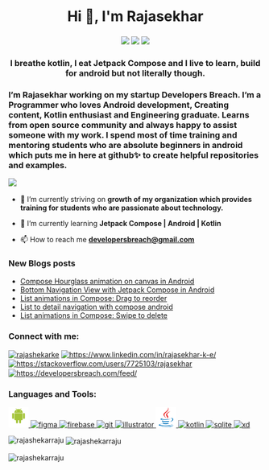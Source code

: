 <h1 align="center">Hi 👋, I'm Rajasekhar</h1>
<h3 align="center"><img src="https://img.shields.io/badge/Android-3DDC84?style=for-the-badge&logo=android&logoColor=white" /> <img src="https://img.shields.io/badge/Kotlin-0095D5?&style=for-the-badge&logo=kotlin&logoColor=white" /> <img src="https://img.shields.io/badge/java-%23ED8B00.svg?style=for-the-badge&logo=java&logoColor=white" />
<h3 align="center">I breathe kotlin, I eat Jetpack Compose and I live to learn, build for android but not literally though.</h3>

### I’m Rajasekhar working on my startup Developers Breach. I’m a Programmer who loves Android development, Creating content, Kotlin enthusiast and Engineering graduate. Learns from open source community and always happy to assist someone with my work. I spend most of time training and mentoring students who are absolute beginners in android which puts me in here at github:sparkles: to create helpful repositories and examples.

![](https://komarev.com/ghpvc/?username=RajashekarRaju)

<!--
<p align="left"> <a href="https://github.com/ryo-ma/github-profile-trophy"><img src="https://github-profile-trophy.vercel.app/?username=rajashekarraju" alt="rajashekarraju" /></a> </p>
<p align="left"> <a href="https://twitter.com/rajashekarke" target="blank"><img src="https://img.shields.io/twitter/follow/rajashekarke?logo=twitter&style=for-the-badge" alt="rajashekarke" /></a> </p>
-->

- 🔭 I’m currently striving on **growth of my organization which provides training for students who are passionate about technology.**

- 🌱 I’m currently learning **Jetpack Compose | Android | Kotlin**

- 📫 How to reach me **developersbreach@gmail.com**

### New Blogs posts
<!-- BLOG-POST-LIST:START -->
- [Compose Hourglass animation on canvas in Android](https://developersbreach.com/hourglass-animation-canvas-compose/)
- [Bottom Navigation View with Jetpack Compose in Android](https://developersbreach.com/bottom-navigation-view-compose/)
- [List animations in Compose: Drag to reorder](https://developersbreach.com/drag-to-reorder-compose/)
- [List to detail navigation with compose android](https://developersbreach.com/list-detail-navigation-compose/)
- [List animations in Compose: Swipe to delete](https://developersbreach.com/swipe-to-delete-compose/)
<!-- BLOG-POST-LIST:END -->

<h3 align="left">Connect with me:</h3>
<p align="left">
<a href="https://twitter.com/rajashekarke" target="blank"><img align="center" src="https://cdn.jsdelivr.net/npm/simple-icons@v3/icons/twitter.svg" alt="rajashekarke" height="30" width="40" /></a>
<a href="https://www.linkedin.com/in/rajasekhar-k-e/" target="blank"><img align="center" src="https://cdn.jsdelivr.net/npm/simple-icons@v3/icons/linkedin.svg" alt="https://www.linkedin.com/in/rajasekhar-k-e/" height="30" width="40" /></a>
<a href="https://stackoverflow.com/users/7725103/rajasekhar" target="blank"><img align="center" src="https://cdn.jsdelivr.net/npm/simple-icons@v3/icons/stackoverflow.svg" alt="https://stackoverflow.com/users/7725103/rajasekhar" height="30" width="40" /></a>
<a href="https://developersbreach.com/feed/" target="blank"><img align="center" src="https://developersbreach.com/wp-content/uploads/2021/05/cropped-company-logo-low-e1620530924648.png" alt="https://developersbreach.com/feed/" height="30" width="30" /></a>
</p>

<h3 align="left">Languages and Tools:</h3>
<p align="left"> <a href="https://developer.android.com" target="_blank"> <img src="https://raw.githubusercontent.com/devicons/devicon/master/icons/android/android-original-wordmark.svg" alt="android" width="40" height="40"/> </a> <a href="https://www.figma.com/" target="_blank"> <img src="https://www.vectorlogo.zone/logos/figma/figma-icon.svg" alt="figma" width="40" height="40"/> </a> <a href="https://firebase.google.com/" target="_blank"> <img src="https://www.vectorlogo.zone/logos/firebase/firebase-icon.svg" alt="firebase" width="40" height="40"/> </a> <a href="https://git-scm.com/" target="_blank"> <img src="https://www.vectorlogo.zone/logos/git-scm/git-scm-icon.svg" alt="git" width="40" height="40"/> </a> <a href="https://www.adobe.com/in/products/illustrator.html" target="_blank"> <img src="https://www.vectorlogo.zone/logos/adobe_illustrator/adobe_illustrator-icon.svg" alt="illustrator" width="40" height="40"/> </a> <a href="https://www.java.com" target="_blank"> <img src="https://raw.githubusercontent.com/devicons/devicon/master/icons/java/java-original.svg" alt="java" width="40" height="40"/> </a> <a href="https://kotlinlang.org" target="_blank"> <img src="https://www.vectorlogo.zone/logos/kotlinlang/kotlinlang-icon.svg" alt="kotlin" width="40" height="40"/> </a> <a href="https://www.sqlite.org/" target="_blank"> <img src="https://www.vectorlogo.zone/logos/sqlite/sqlite-icon.svg" alt="sqlite" width="40" height="40"/> </a> <a href="https://www.adobe.com/products/xd.html" target="_blank"> <img src="https://cdn.worldvectorlogo.com/logos/adobe-xd.svg" alt="xd" width="40" height="40"/> </a> </p>

<p><img align="left" src="https://github-readme-stats.vercel.app/api/top-langs?username=rajashekarraju&show_icons=true&locale=en&layout=compact" alt="rajashekarraju" /></p>

<p>&nbsp;<img align="center" src="https://github-readme-stats.vercel.app/api?username=rajashekarraju&show_icons=true&locale=en" alt="rajashekarraju" /></p>

<p><img align="center" src="https://github-readme-streak-stats.herokuapp.com/?user=rajashekarraju&" alt="rajashekarraju" /></p>
